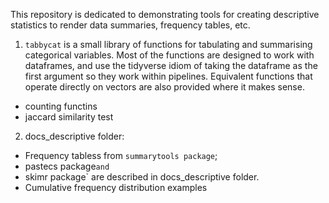 This repository is dedicated to demonstrating tools for creating descriptive statistics to render data summaries, frequency tables, etc.  


1. `tabbycat` is a small library of functions for tabulating and summarising categorical variables. Most of the functions are designed to work with dataframes, and use the tidyverse idiom of taking the dataframe as the first argument so they work within pipelines. Equivalent functions that operate directly on vectors are also provided where it makes sense.  
* counting functins  
* jaccard similarity test  

2. docs_descriptive folder:   
* Frequency tabless from `summarytools package`;  
* pastecs package` and `  
* skimr package` are described in docs_descriptive folder.  
* Cumulative frequency distribution examples   

